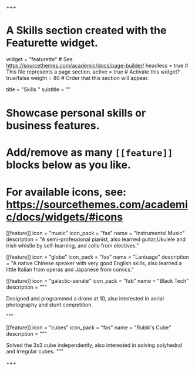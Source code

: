 +++
# A Skills section created with the Featurette widget.
widget = "featurette"  # See https://sourcethemes.com/academic/docs/page-builder/
headless = true  # This file represents a page section.
active = true  # Activate this widget? true/false
weight = 80  # Order that this section will appear.

title = "Skills "
subtitle = ""

# Showcase personal skills or business features.
# 
# Add/remove as many `[[feature]]` blocks below as you like.
# 
# For available icons, see: https://sourcethemes.com/academic/docs/widgets/#icons
[[feature]]
  icon = "music"
  icon_pack = "fas"
  name = "Instrumental Music"
  description = "A semi-professional pianist, also learned guitar,Ukulele and Irish whistle by self-learning, and cello from electives."
  
[[feature]]
  icon = "globe"
  icon_pack = "fas"
  name = "Lantuage"
  description = "A native Chinese speaker with very good English skills, also learned a little Italian from operas and Japanese from comics."


[[feature]]
  icon = "galactic-senate"
  icon_pack = "fab"
  name = "Black Tech"
  description = """
 
Designed and programmed a drone at 10,
also interested in aerial photography and stunt competition. 
  
  """
  
[[feature]]
  icon = "cubes"
  icon_pack = "fas"
  name = "Rubik's Cube"
  description = """
  
  Solved the 3x3 cube independently, 
  also interested in solving polyhedral and irregular cubes.
  """  
  

+++
